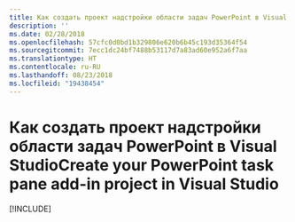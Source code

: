 ```yaml
---
title: Как создать проект надстройки области задач PowerPoint в Visual Studio
description: ''
ms.date: 02/28/2018
ms.openlocfilehash: 57cfc0d0bd1b329806e620b6b45c193d35364f54
ms.sourcegitcommit: 7ecc1dc24bf7488b53117d7a83ad60e952a6f7aa
ms.translationtype: HT
ms.contentlocale: ru-RU
ms.lasthandoff: 08/23/2018
ms.locfileid: "19438454"
---
```

# <a name="create-your-powerpoint-task-pane-add-in-project-in-visual-studio"></a><span data-ttu-id="41380-102">Как создать проект надстройки области задач PowerPoint в Visual Studio</span><span class="sxs-lookup"><span data-stu-id="41380-102">Create your PowerPoint task pane add-in project in Visual Studio</span></span>

[!INCLUDE[](../includes/powerpoint-tutorial-setup.md)]